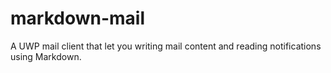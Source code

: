 # markdown-mail
A UWP mail client that let you writing mail content and reading notifications using Markdown.
